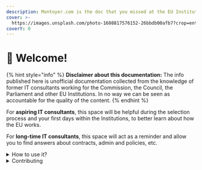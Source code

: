 ```yaml
---
description: Montoyer.com is the doc that you missed at the EU Institutions
cover: >-
  https://images.unsplash.com/photo-1608817576152-26bbdb00afb7?crop=entropy&cs=tinysrgb&fm=jpg&ixid=MnwxOTcwMjR8MHwxfHNlYXJjaHw0fHxFVSUyMGNvbW1pc3Npb258ZW58MHx8fHwxNjcyOTMwNDcy&ixlib=rb-4.0.3&q=80
coverY: 0
---
```


# 👋 Welcome!

{% hint style="info" %}
**Disclaimer about this documentation:** The info published here is unofficial documentation collected from the knowledge of former IT consultants working for the Commission, the Council, the Parliament and other EU Institutions. In no way we can be seen as accountable for the quality of the content.
{% endhint %}

For **aspiring IT consultants**, this space will be helpful during the selection process and your first days within the Institutions, to better learn about how the EU works.

For **long-time IT consultants**, this space will act as a reminder and allow you to find answers about contracts, admin and policies, etc.

<details>

<summary>How to use it?</summary>

This space is designed to be read linearly, so start with our Introduction pages and work down from there! We recommend reading everything through in one sitting and then revisiting and re-reading if you need to.

</details>

<details>

<summary>Contributing</summary>

If you want to contribute changes, start a new change request and submit it for review. The Montoyer team will review it soon after.

</details>
